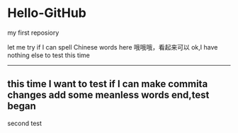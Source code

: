 # Hello-GitHub
my first reposiory

let me try if I can spell Chinese words here
哦哦哦，看起来可以
ok,I have nothing else to test this time

---------------------------------------------
this time I want to test if I can make commita changes
add some meanless words 
end,test began
--------------------------------------------
second test
